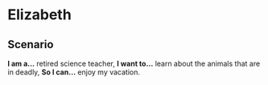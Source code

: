 # Elizabeth

## Scenario

**I am a…** retired science teacher,
**I want to…** learn about the animals that are in deadly, 
**So I can…** enjoy my vacation. 

